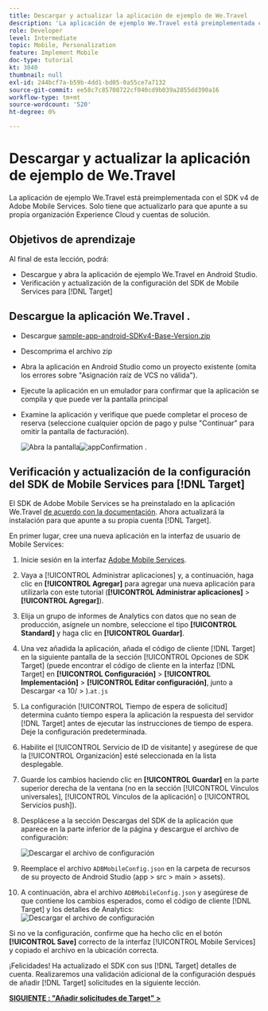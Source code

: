 ```yaml
---
title: Descargar y actualizar la aplicación de ejemplo de We.Travel
description: 'La aplicación de ejemplo We.Travel está preimplementada con el SDK v4 de Adobe Mobile Services. Solo tiene que actualizarlo para que apunte a su propia organización Experience Cloud y cuentas de solución.   '
role: Developer
level: Intermediate
topic: Mobile, Personalization
feature: Implement Mobile
doc-type: tutorial
kt: 3040
thumbnail: null
exl-id: 244bcf7a-b59b-4dd1-bd05-0a55ce7a7132
source-git-commit: ee58c7c85708722cf040cd9b039a2855dd390a16
workflow-type: tm+mt
source-wordcount: '520'
ht-degree: 0%

---
```


# Descargar y actualizar la aplicación de ejemplo de We.Travel

La aplicación de ejemplo We.Travel está preimplementada con el SDK v4 de Adobe Mobile Services. Solo tiene que actualizarlo para que apunte a su propia organización Experience Cloud y cuentas de solución.

## Objetivos de aprendizaje

Al final de esta lección, podrá:

* Descargue y abra la aplicación de ejemplo We.Travel en Android Studio.
* Verificación y actualización de la configuración del SDK de Mobile Services para [!DNL Target]

## Descargue la aplicación We.Travel .

* Descargue [sample-app-android-SDKv4-Base-Version.zip](assets/sample-app-android-SDKv4-Base-Version.zip)
* Descomprima el archivo zip
* Abra la aplicación en Android Studio como un proyecto existente (omita los errores sobre &quot;Asignación raíz de VCS no válida&quot;).
* Ejecute la aplicación en un emulador para confirmar que la aplicación se compila y que puede ver la pantalla principal
* Examine la aplicación y verifique que puede completar el proceso de reserva (seleccione cualquier opción de pago y pulse &quot;Continuar&quot; para omitir la pantalla de facturación).

   ![Abra la pantalla ](assets/wetravel_homeScreen.png)![appConfirmation .](assets/wetravel_confirmationScreen.png)

## Verificación y actualización de la configuración del SDK de Mobile Services para [!DNL Target]

El SDK de Adobe Mobile Services se ha preinstalado en la aplicación We.Travel [de acuerdo con la documentación](https://experienceleague.adobe.com/docs/mobile-services/android/getting-started-android/requirements.html?lang=en). Ahora actualizará la instalación para que apunte a su propia cuenta [!DNL Target].

En primer lugar, cree una nueva aplicación en la interfaz de usuario de Mobile Services:

1. Inicie sesión en la interfaz [Adobe Mobile Services](https://mobilemarketing.adobe.com/).
1. Vaya a [!UICONTROL Administrar aplicaciones] y, a continuación, haga clic en **[!UICONTROL Agregar]** para agregar una nueva aplicación para utilizarla con este tutorial (**[!UICONTROL Administrar aplicaciones]** > **[!UICONTROL Agregar]**).
1. Elija un grupo de informes de Analytics con datos que no sean de producción, asígnele un nombre, seleccione el tipo **[!UICONTROL Standard]** y haga clic en **[!UICONTROL Guardar]**.
1. Una vez añadida la aplicación, añada el código de cliente [!DNL Target] en la siguiente pantalla de la sección [!UICONTROL Opciones de SDK Target] (puede encontrar el código de cliente en la interfaz [!DNL Target] en **[!UICONTROL Configuración]** > **[!UICONTROL Implementación]** > **[!UICONTROL Editar configuración]**, junto a Descargar &lt;a 10/ > ).`at.js`
1. La configuración [!UICONTROL Tiempo de espera de solicitud] determina cuánto tiempo espera la aplicación la respuesta del servidor [!DNL Target] antes de ejecutar las instrucciones de tiempo de espera. Deje la configuración predeterminada.
1. Habilite el [!UICONTROL Servicio de ID de visitante] y asegúrese de que la [!UICONTROL Organización] esté seleccionada en la lista desplegable.
1. Guarde los cambios haciendo clic en **[!UICONTROL Guardar]** en la parte superior derecha de la ventana (no en la sección [!UICONTROL Vínculos universales], [!UICONTROL Vínculos de la aplicación] o [!UICONTROL Servicios push]).
1. Desplácese a la sección Descargas del SDK de la aplicación que aparece en la parte inferior de la página y descargue el archivo de configuración:

   ![Descargar el archivo de configuración](assets/config_file.jpg)

1. Reemplace el archivo `ADBMobileConfig.json` en la carpeta de recursos de su proyecto de Android Studio (app > src > main > assets).

1. A continuación, abra el archivo `ADBMobileConfig.json` y asegúrese de que contiene los cambios esperados, como el código de cliente [!DNL Target] y los detalles de Analytics:
   ![Descargar el archivo de configuración](assets/client_code.jpg)

Si no ve la configuración, confirme que ha hecho clic en el botón **[!UICONTROL Save]** correcto de la interfaz [!UICONTROL Mobile Services] y copiado el archivo en la ubicación correcta.

¡Felicidades! Ha actualizado el SDK con sus [!DNL Target] detalles de cuenta. Realizaremos una validación adicional de la configuración después de añadir [!DNL Target] solicitudes en la siguiente lección.

**[SIGUIENTE : &quot;Añadir solicitudes de Target&quot; >](add-requests.md)**
